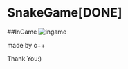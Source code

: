 # SnakeGame[DONE]

##InGame
![ingame](https://cloud.githubusercontent.com/assets/13383741/16266203/90154d38-38be-11e6-8401-14c2fa7cb28d.JPG)

made by c++

Thank You:)
